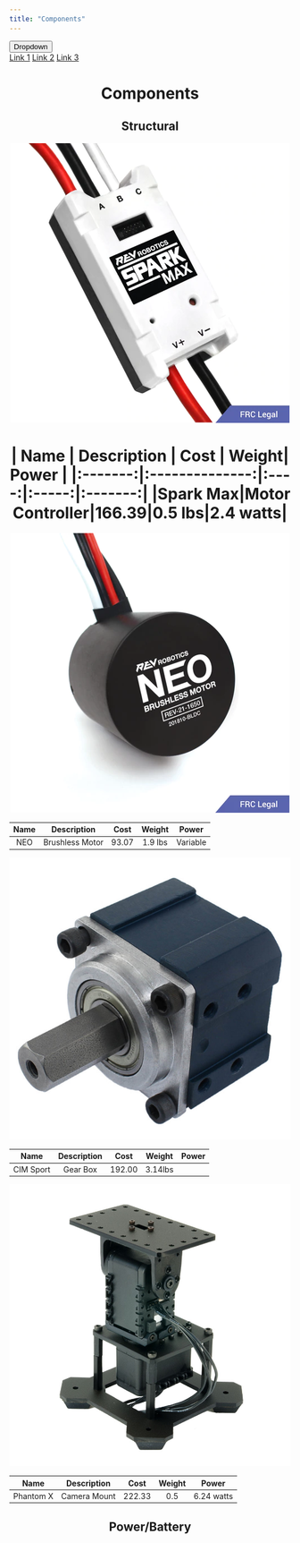 ```yaml
---
title: "Components"
---
```

<div class="dropdown">
  <button class="dropbtn">Dropdown</button>
  <div class="dropdown-content">
    <a href="h1">Link 1</a>
    <a href="#">Link 2</a>
    <a href="#">Link 3</a>
  </div>
</div>

<div align="center"><H1>Components</H1></div>

<div align="center"><H2><b>Structural</b></H2>

<p align="center">
  <img src="photos/SparkMax.png" />
</p>
<h1>
|   Name  |  Description   | Cost | Weight|  Power  |
|:-------:|:--------------:|:----:|:-----:|:-------:|
|Spark Max|Motor Controller|166.39|0.5 lbs|2.4 watts|
</h1>
<p align="center">
  <img src="photos/NEO.png" />
</p>

|   Name  |  Description   | Cost | Weight|  Power  |
|:-------:|:--------------:|:----:|:-----:|:-------:|
|   NEO   |Brushless Motor |93.07 |1.9 lbs|Variable |


<p align="center">
  <img src="photos/gearbox.png" />
</p>


|   Name  |  Description   | Cost  | Weight|  Power  |
|:-------:|:--------------:|:-----:|:-----:|:-------:|
|CIM Sport|    Gear Box    |192.00 |3.14lbs|         |


<p align="center">
  <img src="photos/turret.jpg" />
</p>

|   Name  |  Description   | Cost  | Weight|  Power  |
|:-------:|:--------------:|:-----:|:-----:|:--------:|
|Phantom X|  Camera Mount  |222.33 |  0.5  |6.24 watts|

<H2><b>Power/Battery</b></H2></div>
